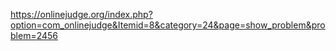 https://onlinejudge.org/index.php?option=com_onlinejudge&Itemid=8&category=24&page=show_problem&problem=2456
